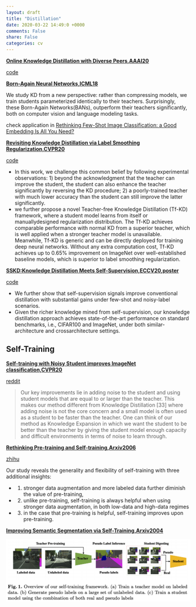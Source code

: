 ```yaml
---
layout: draft
title: "Distillation"
date: 2020-03-22 14:49:0 +0000
comments: False
share: False
categories: cv
---
```


**[Online Knowledge Distillation with Diverse Peers,AAAI20](https://arxiv.org/pdf/1912.00350.pdf)**

[code](https://github.com/DefangChen/OKDDip)


**[Born-Again Neural Networks,ICML18](https://arxiv.org/pdf/1805.04770.pdf)**

 We study KD from a new perspective:
rather than compressing models, we train students parameterized identically to their teachers. Surprisingly, these Born-Again Networks(BANs), outperform their teachers significantly,
both on computer vision and language modeling tasks.

check application in [Rethinking Few-Shot Image Classification: a Good Embedding Is All You Need?](https://arxiv.org/pdf/2003.11539.pdf)


**[Revisiting Knowledge Distillation via Label Smoothing Regularization,CVPR20](https://openaccess.thecvf.com/content_CVPR_2020/papers/Yuan_Revisiting_Knowledge_Distillation_via_Label_Smoothing_Regularization_CVPR_2020_paper.pdf)**


[code](https://github.com/yuanli2333/Teacher-free-Knowledge-Distillation)

- In this work, we challenge this common belief
by following experimental observations: 1) beyond the acknowledgment that the teacher can improve the student, the
student can also enhance the teacher significantly by reversing the KD procedure; 2) a poorly-trained teacher with
much lower accuracy than the student can still improve the
latter significantly.
- we further propose a novel
Teacher-free Knowledge Distillation (Tf-KD) framework,
where a student model learns from itself or manuallydesigned regularization distribution. The Tf-KD achieves
comparable performance with normal KD from a superior teacher, which is well applied when a stronger teacher
model is unavailable. Meanwhile, Tf-KD is generic and
can be directly deployed for training deep neural networks.
Without any extra computation cost, Tf-KD achieves up
to 0.65% improvement on ImageNet over well-established
baseline models, which is superior to label smoothing regularization.



**[SSKD:Knowledge Distillation Meets Self-Supervision,ECCV20,poster](https://arxiv.org/pdf/2006.07114.pdf)**

[code](https://github.com/xuguodong03/SSKD)

-  We further
show that self-supervision signals improve conventional distillation with
substantial gains under few-shot and noisy-label scenarios.
- Given the richer knowledge mined from self-supervision, our knowledge distillation
approach achieves state-of-the-art performance on standard benchmarks,
i.e., CIFAR100 and ImageNet, under both similar-architecture and crossarchitecture settings.

## Self-Training

**[Self-training with Noisy Student improves ImageNet classification,CVPR20](https://arxiv.org/pdf/1911.04252.pdf)**

[reddit](https://www.reddit.com/r/MachineLearning/comments/dvh8e8/191104252_selftraining_with_noisy_student/)


> Our key improvements lie in adding noise to the student
and using student models that are equal to or larger than the
teacher. This makes our method different from Knowledge
Distillation [33] where adding noise is not the core concern
and a small model is often used as a student to be faster than
the teacher. One can think of our method as Knowledge
Expansion in which we want the student to be better than
the teacher by giving the student model enough capacity and
difficult environments in terms of noise to learn through.

**[Rethinking Pre-training and Self-training,Arxiv2006](https://arxiv.org/pdf/2006.06882.pdf)**

[zhihu](https://www.zhihu.com/question/401621721)

Our study reveals the generality and
flexibility of self-training with three additional insights: 

- 1) stronger data augmentation and more labeled data further diminish the value of pre-training, 
- 2) unlike pre-training, self-training is always helpful when using stronger data augmentation,
in both low-data and high-data regimes
- 3) in the case that pre-training is helpful, self-training improves upon pre-training.


**[Improving Semantic Segmentation via Self-Training,Arxiv2004](https://arxiv.org/pdf/2004.14960.pdf)**

![](/imgs/self-training-seg.png)





